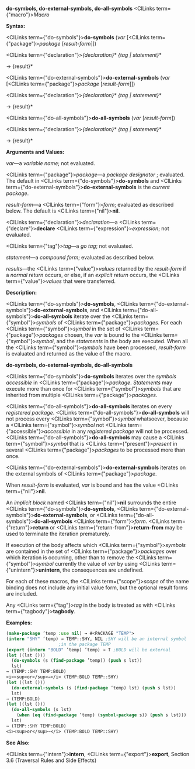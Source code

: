 **do-symbols, do-external-symbols, do-all-symbols** <ClLinks  term={"macro"}><i>Macro</i></ClLinks> 



**Syntax:** 



<ClLinks  term={"do-symbols"}><b>do-symbols</b></ClLinks> (*var* [<ClLinks  term={"package"}><i>package</i></ClLinks> [*result-form*]]) 



<ClLinks  term={"declaration"}><i>\{declaration\}</i></ClLinks>\* *\{tag | statement\}*\* 



→ \{result\}\* 



<ClLinks  term={"do-external-symbols"}><b>do-external-symbols</b></ClLinks> (*var* [<ClLinks  term={"package"}><i>package</i></ClLinks> [*result-form*]]) 



<ClLinks  term={"declaration"}><i>\{declaration\}</i></ClLinks>\* *\{tag | statement\}*\* 



→ \{result\}\* 



<ClLinks  term={"do-all-symbols"}><b>do-all-symbols</b></ClLinks> (*var* [*result-form*]) 



<ClLinks  term={"declaration"}><i>\{declaration\}</i></ClLinks>\* *\{tag | statement\}*\* 



→ \{result\}\* 



**Arguments and Values:** 



*var*—a *variable name*; not evaluated. 



<ClLinks  term={"package"}><i>package</i></ClLinks>—a *package designator* ; evaluated. The default in <ClLinks  term={"do-symbols"}><b>do-symbols</b></ClLinks> and <ClLinks  term={"do-external-symbols"}><b>do-external-symbols</b></ClLinks> is the *current package*. 



*result-form*—a <ClLinks  term={"form"}><i>form</i></ClLinks>; evaluated as described below. The default is <ClLinks  term={"nil"}><b>nil</b></ClLinks>. 



<ClLinks  term={"declaration"}><i>declaration</i></ClLinks>—a <ClLinks  term={"declare"}><b>declare</b></ClLinks> <ClLinks  term={"expression"}><i>expression</i></ClLinks>; not evaluated. 



<ClLinks  term={"tag"}><i>tag</i></ClLinks>—a *go tag*; not evaluated. 



*statement*—a *compound form*; evaluated as described below. 



*results*—the <ClLinks  term={"value"}><i>values</i></ClLinks> returned by the *result-form* if a *normal return* occurs, or else, if an *explicit return* occurs, the <ClLinks  term={"value"}><i>values</i></ClLinks> that were transferred. 



**Description:** 



<ClLinks  term={"do-symbols"}><b>do-symbols</b></ClLinks>, <ClLinks  term={"do-external-symbols"}><b>do-external-symbols</b></ClLinks>, and <ClLinks  term={"do-all-symbols"}><b>do-all-symbols</b></ClLinks> iterate over the <ClLinks  term={"symbol"}><i>symbols</i></ClLinks> of <ClLinks  term={"package"}><i>packages</i></ClLinks>. For each <ClLinks  term={"symbol"}><i>symbol</i></ClLinks> in the set of <ClLinks  term={"package"}><i>packages</i></ClLinks> chosen, the *var* is bound to the <ClLinks  term={"symbol"}><i>symbol</i></ClLinks>, and the *statements* in the body are executed. When all the <ClLinks  term={"symbol"}><i>symbols</i></ClLinks> have been processed, *result-form* is evaluated and returned as the value of the macro. 







 



 



**do-symbols, do-external-symbols, do-all-symbols** 



<ClLinks  term={"do-symbols"}><b>do-symbols</b></ClLinks> iterates over the *symbols accessible* in <ClLinks  term={"package"}><i>package</i></ClLinks>. *Statements* may execute more than once for <ClLinks  term={"symbol"}><i>symbols</i></ClLinks> that are inherited from multiple <ClLinks  term={"package"}><i>packages</i></ClLinks>. 



<ClLinks  term={"do-all-symbols"}><b>do-all-symbols</b></ClLinks> iterates on every *registered package*. <ClLinks  term={"do-all-symbols"}><b>do-all-symbols</b></ClLinks> will not process every <ClLinks  term={"symbol"}><i>symbol</i></ClLinks> whatsoever, because a <ClLinks  term={"symbol"}><i>symbol</i></ClLinks> not <ClLinks  term={"accessible"}><i>accessible</i></ClLinks> in any *registered package* will not be processed. <ClLinks  term={"do-all-symbols"}><b>do-all-symbols</b></ClLinks> may cause a <ClLinks  term={"symbol"}><i>symbol</i></ClLinks> that is <ClLinks  term={"present"}><i>present</i></ClLinks> in several <ClLinks  term={"package"}><i>packages</i></ClLinks> to be processed more than once. 



<ClLinks  term={"do-external-symbols"}><b>do-external-symbols</b></ClLinks> iterates on the external symbols of <ClLinks  term={"package"}><i>package</i></ClLinks>. 



When *result-form* is evaluated, *var* is bound and has the value <ClLinks  term={"nil"}><b>nil</b></ClLinks>. 



An *implicit block* named <ClLinks  term={"nil"}><b>nil</b></ClLinks> surrounds the entire <ClLinks  term={"do-symbols"}><b>do-symbols</b></ClLinks>, <ClLinks  term={"do-external-symbols"}><b>do-external-symbols</b></ClLinks>, or <ClLinks  term={"do-all-symbols"}><b>do-all-symbols</b></ClLinks> <ClLinks  term={"form"}><i>form</i></ClLinks>. <ClLinks  term={"return"}><b>return</b></ClLinks> or <ClLinks  term={"return-from"}><b>return-from</b></ClLinks> may be used to terminate the iteration prematurely. 



If execution of the body affects which <ClLinks  term={"symbol"}><i>symbols</i></ClLinks> are contained in the set of <ClLinks  term={"package"}><i>packages</i></ClLinks> over which iteration is occurring, other than to remove the <ClLinks  term={"symbol"}><i>symbol</i></ClLinks> currently the value of *var* by using <ClLinks  term={"unintern"}><b>unintern</b></ClLinks>, the consequences are undefined. 



For each of these macros, the <ClLinks  term={"scope"}><i>scope</i></ClLinks> of the name binding does not include any initial value form, but the optional result forms are included. 



Any <ClLinks  term={"tag"}><i>tag</i></ClLinks> in the body is treated as with <ClLinks  term={"tagbody"}><b>tagbody</b></ClLinks>. 



**Examples:**
```lisp
(make-package ’temp :use nil) → #<PACKAGE "TEMP"> 
(intern "SHY" ’temp) → TEMP::SHY, NIL ;SHY will be an internal symbol 
					;in the package TEMP 
(export (intern "BOLD" ’temp) ’temp) → T ;BOLD will be external 
(let ((lst ())) 
  (do-symbols (s (find-package ’temp)) (push s lst)) 
  lst) 
→ (TEMP::SHY TEMP:BOLD) 
<i><sup>or</sup>→</i> (TEMP:BOLD TEMP::SHY) 
(let ((lst ())) 
  (do-external-symbols (s (find-package ’temp) lst) (push s lst)) 
  lst) 
→ (TEMP:BOLD) 
(let ((lst ())) 
  (do-all-symbols (s lst) 
    (when (eq (find-package ’temp) (symbol-package s)) (push s lst))) 
  lst) 
→ (TEMP::SHY TEMP:BOLD) 
<i><sup>or</sup>→</i> (TEMP:BOLD TEMP::SHY) 


```
**See Also:** 



<ClLinks  term={"intern"}><b>intern</b></ClLinks>, <ClLinks  term={"export"}><b>export</b></ClLinks>, Section 3.6 (Traversal Rules and Side Effects) 



